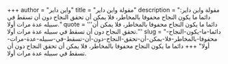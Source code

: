 +++
author = "واين داير"
title = "مقولة واين داير"
description = "مقولة واين داير: دائما ما يكون النجاح محفوفا بالمخاطر، فلا يمكن أن تحقق النجاح دون أن تسقط في سبيله عدة مرات أولا."
quote = '''دائما ما يكون النجاح محفوفا بالمخاطر، فلا يمكن أن تحقق النجاح دون أن تسقط في سبيله عدة مرات أولا.'''
slug = "دائما-ما-يكون-النجاح-محفوفا-بالمخاطر-فلا-يمكن-أن-تحقق-النجاح-دون-أن-تسقط-في-سبيله-عدة-مرات-أولا"
+++
دائما ما يكون النجاح محفوفا بالمخاطر، فلا يمكن أن تحقق النجاح دون أن تسقط في سبيله عدة مرات أولا.
